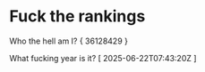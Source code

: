# Fuck the rankings

Who the hell am I?
{ 36128429 }

What fucking year is it?
[ 2025-06-22T07:43:20Z ]
